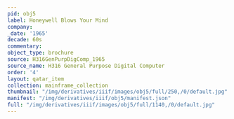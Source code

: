 ```yaml
---
pid: obj5
label: Honeywell Blows Your Mind
company:
_date: '1965'
decade: 60s
commentary:
object_type: brochure
source: H316GenPurpDigComp_1965
source_name: H316 General Purpose Digital Computer
order: '4'
layout: qatar_item
collection: mainframe_collection
thumbnail: "/img/derivatives/iiif/images/obj5/full/250,/0/default.jpg"
manifest: "/img/derivatives/iiif/obj5/manifest.json"
full: "/img/derivatives/iiif/images/obj5/full/1140,/0/default.jpg"
---
```

